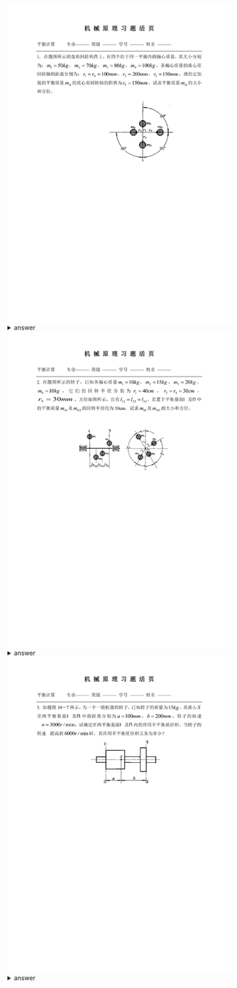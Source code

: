 <span id="00001">
<img src="hw_pict/00001.svg">
</span>

<details><summary>answer</summary>

<img src="ans_pict/00001.svg">

![](ans_pict/6.png)

</details>

<span id="00002">
<img src="hw_pict/00002.svg">
</span>

<details><summary>answer</summary>

<img src="ans_pict/00002.svg">

![](ans_pict/7.png)

</details>

<span id="00003">
<img src="hw_pict/00003.svg">
</span>

<details><summary>answer</summary>

<img src="ans_pict/00003.svg">

![](ans_pict/8.png)

<img src="ans_pict/00004.svg">

<img src="ans_pict/00005.svg">

</details>
